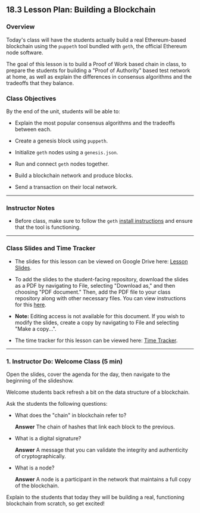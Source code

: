 ## 18.3 Lesson Plan: Building a Blockchain

### Overview

Today's class will have the students actually build a real Ethereum-based blockchain using the `puppeth` tool bundled
with `geth`, the official Ethereum node software.

The goal of this lesson is to build a Proof of Work based chain in class, to prepare the students for building
a "Proof of Authority" based test network at home, as well as explain the differences in consensus algorithms and the
tradeoffs that they balance.

### Class Objectives

By the end of the unit, students will be able to:

* Explain the most popular consensus algorithms and the tradeoffs between each.

* Create a genesis block using `puppeth`.

* Initialize `geth` nodes using a `genesis.json`.

* Run and connect `geth` nodes together.

* Build a blockchain network and produce blocks.

* Send a transaction on their local network.

- - -

### Instructor Notes

* Before class, make sure to follow the `geth` [install instructions](https://github.com/ethereum/go-ethereum/wiki/Installing-Geth)
  and ensure that the tool is functioning.

---

### Class Slides and Time Tracker

* The slides for this lesson can be viewed on Google Drive here: [Lesson Slides]().

* To add the slides to the student-facing repository, download the slides as a PDF by navigating to File, selecting "Download as," and then choosing "PDF document." Then, add the PDF file to your class repository along with other necessary files. You can view instructions for this [here](https://docs.google.com/document/d/1XM90c4s9XjwZHjdUlwEMcv2iXcO_yRGx5p2iLZ3BGNI/edit?usp=sharing).

* **Note:** Editing access is not available for this document. If you wish to modify the slides, create a copy by navigating to File and selecting "Make a copy...".

* The time tracker for this lesson can be viewed here: [Time Tracker](TimeTracker.xlsx).

---

### 1. Instructor Do: Welcome Class (5 min)

Open the slides, cover the agenda for the day, then navigate to the beginning of the slideshow.

Welcome students back refresh a bit on the data structure of a blockchain.

Ask the students the following questions:

* What does the "chain" in blockchain refer to?

  **Answer** The chain of hashes that link each block to the previous.

* What is a digital signature?

  **Answer** A message that you can validate the integrity and authenticity of cryptographically.

* What is a node?

  **Answer** A node is a participant in the network that maintains a full copy of the blockchain.

Explain to the students that today they will be building a real, functioning blockchain from scratch, so get excited!
